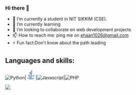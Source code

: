 ### Hi there 👋


- 🔭 I’m currently a student in NIT SIKKIM (CSE).
- 🌱 I’m currently learning 
- 👯 I’m looking to collaborate on web development projects
- 📫 How to reach me: ping me on ehaan1026@gmail.com
- ⚡ Fun fact:Don't know about the path leading

## Languages and skills:
<img alt="Python" width="30px" src="https://raw.githubusercontent.com/simple-icons/simple-icons/develop/icons/python.svg" />|<img alt="JAVA" width="30px" src="https://raw.githubusercontent.com/simple-icons/simple-icons/develop/icons/java.svg" />|<img alt="Javascript" width="30px" src="https://raw.githubusercontent.com/simple-icons/simple-icons/develop/icons/javascript.svg" />|<img alt="PHP" width="30px" src="https://raw.githubusercontent.com/simple-icons/simple-icons/develop/icons/php.svg" />





<img src="https://github-readme-stats.vercel.app/api?username=amanverma-1001&&show_icons=true&title_color=ffffff&icon_color=bb2acf&text_color=daf7dc&bg_color=151515">

